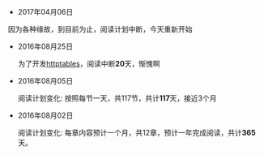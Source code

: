 
* 2017年04月06日

  因为各种缘故，到目前为止，阅读计划中断，今天重新开始
  
* 2016年08月25日

  为了开发[httptables](https://github.com/WALL-E/httptables)，阅读中断**20**天，惭愧啊
  

* 2016年08月05日

  阅读计划变化: 按照每节一天，共117节，共计**117**天，接近3个月
  
* 2016年08月02日

  阅读计划变化: 每章内容预计一个月，共12章，预计一年完成阅读，共计**365**天。
